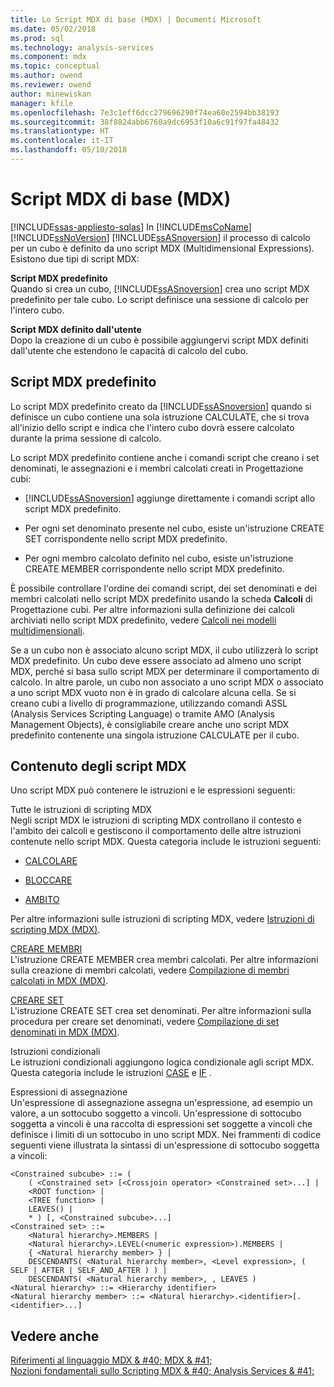 ```yaml
---
title: Lo Script MDX di base (MDX) | Documenti Microsoft
ms.date: 05/02/2018
ms.prod: sql
ms.technology: analysis-services
ms.component: mdx
ms.topic: conceptual
ms.author: owend
ms.reviewer: owend
author: minewiskan
manager: kfile
ms.openlocfilehash: 7e3c1eff6dcc279696290f74ea60e2594bb38193
ms.sourcegitcommit: 38f8824abb6760a9dc6953f10a6c91f97fa48432
ms.translationtype: HT
ms.contentlocale: it-IT
ms.lasthandoff: 05/10/2018
---
```

# <a name="the-basic-mdx-script-mdx"></a>Script MDX di base (MDX)
[!INCLUDE[ssas-appliesto-sqlas](../../../includes/ssas-appliesto-sqlas.md)]
  In [!INCLUDE[msCoName](../../../includes/msconame-md.md)] [!INCLUDE[ssNoVersion](../../../includes/ssnoversion-md.md)] [!INCLUDE[ssASnoversion](../../../includes/ssasnoversion-md.md)] il processo di calcolo per un cubo è definito da uno script MDX (Multidimensional Expressions). Esistono due tipi di script MDX:  
  
 **Script MDX predefinito**  
 Quando si crea un cubo, [!INCLUDE[ssASnoversion](../../../includes/ssasnoversion-md.md)] crea uno script MDX predefinito per tale cubo. Lo script definisce una sessione di calcolo per l'intero cubo.  
  
 **Script MDX definito dall'utente**  
 Dopo la creazione di un cubo è possibile aggiungervi script MDX definiti dall'utente che estendono le capacità di calcolo del cubo.  
  
## <a name="the-default-mdx-script"></a>Script MDX predefinito  
 Lo script MDX predefinito creato da [!INCLUDE[ssASnoversion](../../../includes/ssasnoversion-md.md)] quando si definisce un cubo contiene una sola istruzione CALCULATE, che si trova all'inizio dello script e indica che l'intero cubo dovrà essere calcolato durante la prima sessione di calcolo.  
  
 Lo script MDX predefinito contiene anche i comandi script che creano i set denominati, le assegnazioni e i membri calcolati creati in Progettazione cubi:  
  
-   [!INCLUDE[ssASnoversion](../../../includes/ssasnoversion-md.md)] aggiunge direttamente i comandi script allo script MDX predefinito.  
  
-   Per ogni set denominato presente nel cubo, esiste un'istruzione CREATE SET corrispondente nello script MDX predefinito.  
  
-   Per ogni membro calcolato definito nel cubo, esiste un'istruzione CREATE MEMBER corrispondente nello script MDX predefinito.  
  
 È possibile controllare l'ordine dei comandi script, dei set denominati e dei membri calcolati nello script MDX predefinito usando la scheda **Calcoli** di Progettazione cubi. Per altre informazioni sulla definizione dei calcoli archiviati nello script MDX predefinito, vedere [Calcoli nei modelli multidimensionali](../../../analysis-services/multidimensional-models/calculations-in-multidimensional-models.md).  
  
 Se a un cubo non è associato alcuno script MDX, il cubo utilizzerà lo script MDX predefinito. Un cubo deve essere associato ad almeno uno script MDX, perché si basa sullo script MDX per determinare il comportamento di calcolo. In altre parole, un cubo non associato a uno script MDX o associato a uno script MDX vuoto non è in grado di calcolare alcuna cella. Se si creano cubi a livello di programmazione, utilizzando comandi ASSL (Analysis Services Scripting Language) o tramite AMO (Analysis Management Objects), è consigliabile creare anche uno script MDX predefinito contenente una singola istruzione CALCULATE per il cubo.  
  
## <a name="mdx-script-content"></a>Contenuto degli script MDX  
 Uno script MDX può contenere le istruzioni e le espressioni seguenti:  
  
 Tutte le istruzioni di scripting MDX  
 Negli script MDX le istruzioni di scripting MDX controllano il contesto e l'ambito dei calcoli e gestiscono il comportamento delle altre istruzioni contenute nello script MDX. Questa categoria include le istruzioni seguenti:  
  
-   [CALCOLARE](../../../mdx/mdx-scripting-calculate.md)  
  
-   [BLOCCARE](../../../mdx/mdx-scripting-freeze.md)  
  
-   [AMBITO](../../../mdx/mdx-scripting-scope.md)  
  
 Per altre informazioni sulle istruzioni di scripting MDX, vedere [Istruzioni di scripting MDX &#40;MDX&#41;](../../../mdx/mdx-scripting-statements-mdx.md).  
  
 [CREARE MEMBRI](../../../mdx/mdx-data-definition-create-member.md)  
 L'istruzione CREATE MEMBER crea membri calcolati. Per altre informazioni sulla creazione di membri calcolati, vedere [Compilazione di membri calcolati in MDX &#40;MDX&#41;](../../../analysis-services/multidimensional-models/mdx/mdx-calculated-members-building-calculated-members.md).  
  
 [CREARE SET](../../../mdx/mdx-data-definition-create-set.md)  
 L'istruzione CREATE SET crea set denominati. Per altre informazioni sulla procedura per creare set denominati, vedere [Compilazione di set denominati in MDX &#40;MDX&#41;](../../../analysis-services/multidimensional-models/mdx/mdx-named-sets-building-named-sets.md).  
  
 Istruzioni condizionali  
 Le istruzioni condizionali aggiungono logica condizionale agli script MDX. Questa categoria include le istruzioni [CASE](../../../mdx/case-statement-mdx.md) e [IF](../../../mdx/mdx-scripting-if.md) .  
  
 Espressioni di assegnazione  
 Un'espressione di assegnazione assegna un'espressione, ad esempio un valore, a un sottocubo soggetto a vincoli. Un'espressione di sottocubo soggetta a vincoli è una raccolta di espressioni set soggette a vincoli che definisce i limiti di un sottocubo in uno script MDX. Nei frammenti di codice seguenti viene illustrata la sintassi di un'espressione di sottocubo soggetta a vincoli:  
  
```  
<Constrained subcube> ::= (   
    ( <Constrained set> [<Crossjoin operator> <Constrained set>...] |  
    <ROOT function> |  
    <TREE function> |  
    LEAVES() |  
    * ) [, <Constrained subcube>...]  
<Constrained set> ::=   
    <Natural hierarchy>.MEMBERS |   
    <Natural hierarchy>.LEVEL(<numeric expression>).MEMBERS |   
    { <Natural hierarchy member> } |   
    DESCENDANTS( <Natural hierarchy member>, <Level expression>, ( SELF | AFTER | SELF_AND_AFTER ) ) |   
    DESCENDANTS( <Natural hierarchy member>, , LEAVES )  
<Natural hierarchy> ::= <Hierarchy identifier>  
<Natural hierarchy member> ::= <Natural hierarchy>.<identifier>[.<identifier>...]  
```  
  
## <a name="see-also"></a>Vedere anche  
 [Riferimenti al linguaggio MDX & #40; MDX & #41;](../../../mdx/mdx-language-reference-mdx.md)   
 [Nozioni fondamentali sullo Scripting MDX & #40; Analysis Services & #41;](../../../analysis-services/multidimensional-models/mdx/mdx-scripting-fundamentals-analysis-services.md)  
  
  
